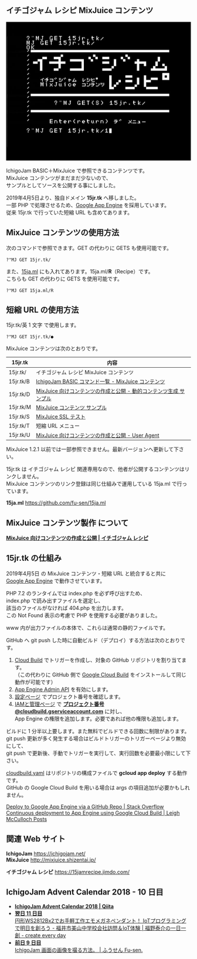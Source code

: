 ## イチゴジャム レシピ MixJuice コンテンツ

![スクリーンショット](screenshot.jpg)

IchigoJam BASIC＋MixJuice で参照できるコンテンツです。\
MixJuice コンテンツがまだまだ少ないので、\
サンプルとしてソースを公開する事にしました。

2019年4月5日より、独自ドメイン **15jr.tk** へ移しました。\
一部 PHP で処理させるため、[Google App Engine](https://cloud.google.com/appengine/docs/whatisgoogleappengine?hl=ja) を採用しています。\
従来 15jr.tk で行っていた短縮 URL も含めてあります。

## MixJuice コンテンツの使用方法

次のコマンドで参照できます。GET の代わりに GETS も使用可能です。

```
?"MJ GET 15jr.tk/
```

また、[15ja.ml](https://github.com/fu-sen/15ja.ml) にも入れてあります。15ja.ml/**R**（Recipe）です。\
こちらも GET の代わりに GETS を使用可能です。

```
?"MJ GET 15ja.ml/R
```

## 短縮 URL の使用方法

15jr.tk/英 1 文字 で使用します。

```
?"MJ GET 15jr.tk/●
```

MixJuice コンテンツは次のとおりです。

|15jr.tk  |内容|
|---------|---|
|15jr.tk/ |イチゴジャム レシピ MixJuice コンテンツ|
|15jr.tk/B|[IchigoJam BASIC コマンド一覧 - MixJuice コンテンツ](https://github.com/fu-sen/IJHELP)|
|15jr.tk/D|[MixJuice 向けコンテンツの作成と公開 - 動的コンテンツ生成 サンプル](http://kidspod.club/program/?id=685)|
|15jr.tk/M|[MixJuice コンテンツ サンプル](https://github.com/fu-sen/mj)|
|15jr.tk/S|[MixJuice SSL テスト](https://github.com/fu-sen/ijmj.ga)|
|15jr.tk/T|短縮 URL メニュー|
|15jr.tk/U|[MixJuice 向けコンテンツの作成と公開 - User Agent](https://15jamrecipe.jimdo.com/mixjuice/%E3%82%B3%E3%83%B3%E3%83%86%E3%83%B3%E3%83%84%E3%81%AE%E4%BD%9C%E6%88%90%E3%81%A8%E5%85%AC%E9%96%8B/#ua)|

MixJuice 1.2.1 以前では一部参照できません。最新バージョンへ更新して下さい。

15jr.tk は イチゴジャム レシピ 関連専用なので、他者が公開するコンテンツはリンクしません。\
MixJuice コンテンツのリンク登録は同じ仕組みで運用している 15ja.ml で行っています。

**15ja.ml** https://github.com/fu-sen/15ja.ml

## MixJuice コンテンツ製作 について

[**MixJuice 向けコンテンツの作成と公開 | イチゴジャム レシピ**](https://15jamrecipe.jimdo.com/mixjuice/%E3%82%B3%E3%83%B3%E3%83%86%E3%83%B3%E3%83%84%E3%81%AE%E4%BD%9C%E6%88%90%E3%81%A8%E5%85%AC%E9%96%8B/)

## 15jr.tk の仕組み

2019年4月5日 の MixJuice コンテンツ・短縮 URL と統合すると共に\
[Google App Engine](https://cloud.google.com/appengine/docs/whatisgoogleappengine?hl=ja) で動作させています。

PHP 7.2 のランタイムでは index.php を必ず呼び出すため、\
index.php で読み出すファイルを選定し、\
該当のファイルがなければ 404.php を出力します。\
この Not Found 表示の考慮で PHP を使用する必要がありました。

www 内が出力ファイルの本体で、これらは通常の静的ファイルです。

GitHub へ git push した時に自動ビルド（デプロイ）する方法は次のとおりです。

1. [Cloud Build](https://console.cloud.google.com/cloud-build/triggers?hl=ja) でトリガーを作成し、対象の GitHub リポジトリを割り当てます。\
（この代わりに GitHub 側で [Google Cloud Build](https://github.com/apps/google-cloud-build) をインストールして同じ動作が可能です）
1. [App Engine Admin API](https://console.cloud.google.com/apis/library/appengine.googleapis.com?q=app%20engine) を有効にします。
1. [設定ページ](https://console.cloud.google.com/iam-admin/settings) でプロジェクト番号を確認します。
1. [IAMと管理ページ](https://console.cloud.google.com/iam-admin/iam) で  **プロジェクト番号@cloudbuild.gserviceaccount.com** に対し、\
   App Engine の権限を追加します。必要であれば他の権限も追加します。

ビルドに 1 分半以上要します。また無料でビルドできる回数に制限があります。\
git push 更新が多く発生する場合はビルドトリガーのトリガーページより無効にして、\
git push で更新後、手動でトリガーを実行して、実行回数を必要最小限にして下さい。

[cloudbuild.yaml](https://github.com/fu-sen/15jr.tk/blob/master/cloudbuild.yaml) はリポジトリの構成ファイルで **gcloud app deploy** する動作です。\
GitHub の Google Cloud Build を用いる場合は args の項目追加が必要かもしれません。

[Deploy to Google App Engine via a GitHub Repo | Stack Overflow](https://stackoverflow.com/questions/41308888/deploy-to-google-app-engine-via-a-github-repo)\
[Continuous deployment to App Engine using Google Cloud Build | Leigh McCulloch Posts](https://leighmcculloch.com/posts/continuous-deployment-to-app-engine-using-google-cloud-build/)

## 関連 Web サイト

**IchigoJam** https://ichigojam.net/ \
**MixJuice** http://mixjuice.shizentai.jp/

**イチゴジャム レシピ** https://15jamrecipe.jimdo.com/

## IchigoJam Advent Calendar 2018 - 10 日目

- [**IchigoJam Advent Calendar 2018 | Qiita**](https://qiita.com/advent-calendar/2018/ichigojam)
- [**翌日 11 日目**<br />円形WS2812Bx2でお手軽工作エモメガネペンダント！ IoTプログラミングで明日を創ろう - 福井市美山中学校会社訪問＆IoT体験 | 福野泰介の一日一創 - create every day](http://fukuno.jig.jp/2331)
- [**前日 9 日目**<br />IchigoJam 画面の画像を撮る方法。 | ふうせん Fu-sen.](https://balloon.gq/2018/12/ichigojam-%E7%94%BB%E9%9D%A2%E3%81%AE%E7%94%BB%E5%83%8F%E3%82%92%E6%92%AE%E3%82%8B%E6%96%B9%E6%B3%95/)
